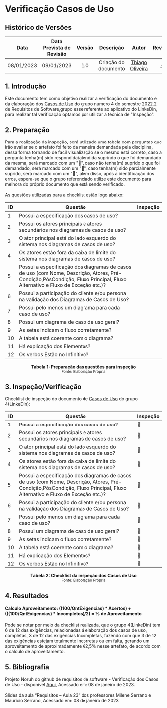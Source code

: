# **Verificação Casos de Uso**
## **Histórico de Versões**
|Data|Data Prevista de Revisão|Versão|Descrição|Autor|Revisor|
| :----------: |:-----------:| :------: | :-----------: | :---------: |:---------: |
|08/01/2023|09/01/2023|1.0|Criação do documento| [Thiago Oliveira](https://github.com/Thiab394) | [-](https://github.com/) |

## **1. Introdução**
Este documento tem como objetivo realizar a verificação do documento e da elaboração dos [Casos de Uso](https://requisitos-de-software.github.io/2022.2-LinkedIn/modelagem/casos-de-uso/) 
do grupo numero 4 do semestre 2022.2 de Requisitos de Software,grupo esse referente ao aplicativo do LinkeDin, para realizar tal verificação optamos por utilizar
a técnica de "Inspeção".
## **2. Preparação**
Para a realização da inspeção, será utilizado uma tabela com perguntas que irão avaliar se o artefato foi feito da maneira demandada pela disciplina, dessa forma
tornando de facil visualização se o mesmo está correto, caso a pergunta tenha(m) sido respondida/atendida suprindo o que foi demandado da mesma, será marcado com um "🥇",
caso não tenha(m) suprido o que foi demandado, será marcado com um "🥉", caso tenha(m) sido parcialmente suprido, será marcado com um "🥈", além disso, após a identificação
dos erros, espera-se que o grupo referenciado utilize este documento para melhora do próprio documento que está sendo verificado.<br><br>
As questões utilizadas para a checklist estão logo abaixo:

<center>

|ID|Questão|Inspeção|
|-----|----|------|
|1|Possui a especificação dos casos de uso?||
|2|Possui os atores principais e atores secundários nos diagramas de casos de uso?||
|3|O ator principal está do lado esquerdo do sistema nos diagramas de casos de uso?||
|4|Os atores estão fora da caixa de limite do sistema nos diagramas de casos de uso?||
|5|Possui a especificação dos diagramas de casos de uso (com Nome, Descrição, Atores, Pré-Condição,PósCondição, Fluxo Principal, Fluxo Alternativo e Fluxo de Exceção etc.)?||
|6|Possui a participação do cliente e/ou persona na validação dos Diagramas de Casos de Uso?||
|7|Possui pelo menos um diagrama para cada caso de uso?||
|8|Possui um diagrama de caso de uso geral?||
|9|As setas indicam o fluxo corretamente?||
|10|A tabela está coerente com o diagrama?||
|11|Há explicação dos Elementos?||
|12|Os verbos Estão no Infinitivo?||
  
</center>

<figcaption align='center'>
    <b>Tabela 1: Preparação das questões para inspeção </b>
    <br><small> Fonte: Elaboração Própria </small>
</figcaption>

## **3. Inspeção/Verificação**
Checklist de inspeção do documento de [Casos de Uso](https://requisitos-de-software.github.io/2022.2-LinkedIn/modelagem/casos-de-uso/) do grupo 4(LinkeDin):

<center>

|ID|Questão|Inspeção|
|-----|----|------|
|1|Possui a especificação dos casos de uso?|🥇|
|2|Possui os atores principais e atores secundários nos diagramas de casos de uso?|🥉|
|3|O ator principal está do lado esquerdo do sistema nos diagramas de casos de uso?|🥇|
|4|Os atores estão fora da caixa de limite do sistema nos diagramas de casos de uso?|🥇|
|5|Possui a especificação dos diagramas de casos de uso (com Nome, Descrição, Atores, Pré-Condição,PósCondição, Fluxo Principal, Fluxo Alternativo e Fluxo de Exceção etc.)?|🥈|
|6|Possui a participação do cliente e/ou persona na validação dos Diagramas de Casos de Uso?|🥉|
|7|Possui pelo menos um diagrama para cada caso de uso?|🥉|
|8|Possui um diagrama de caso de uso geral?|🥇|
|9|As setas indicam o fluxo corretamente?|🥈|
|10|A tabela está coerente com o diagrama?|🥈|
|11|Há explicação dos Elementos?|🥇|
|12|Os verbos Estão no Infinitivo?|🥇|
  
</center>

<figcaption align='center'>
    <b>Tabela 2: Checklist da inspeção dos Casos de Uso </b>
    <br><small> Fonte: Elaboração Própria </small>
</figcaption>

## **4. Resultados**
#### **Calculo Aproveitamento:** ((100/QntExigencias) * Acertos) + (((100/QntExigencias) * Incompletos)/2) = % de Aproveitamento<br>
Pode se notar por meio da checklist realizada, que o grupo 4(LinkeDin) tem 6 de 12 das exigências, relacionadas á elaboração dos casos de uso, completas, 3 de 12 das
exigências Incompletas, fazendo com que 3 de 12 das exigências estejam totalmente incorretas ou em falta,
gerando um aproveitamento de aproximadamente 62,5% nesse artefato, de acordo com o calculo de aproveitamento.
## **5. Bibliografia**
Projeto Noruh do github de requisitos de software - Verificação dos Casos de Uso - disponivel [Aqui](https://requisitos-de-software.github.io/2022.1-Noruh/analise/verificacao/inspecaoCasosDeUso/), Acessado em: 08 de janeiro de 2023.<br><br> 
Slides da aula “Requisitos – Aula 23” dos professores Milene Serrano e Maurício Serrano, Acessado em: 08 de janeiro de 2023
